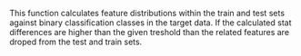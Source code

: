 This function calculates feature distributions within the train and test sets against binary classification classes in the target data. If the calculated stat differences are higher than the given treshold than the related features are droped from the test and train sets.
